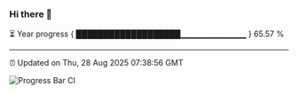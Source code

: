 ### Hi there 👋

⏳ Year progress { ███████████████████▁▁▁▁▁▁▁▁▁▁▁ } 65.57 %

---

⏰ Updated on Thu, 28 Aug 2025 07:38:56 GMT

![Progress Bar CI](https://github.com/IshwaranRudhara/GIT-ACTION/workflows/Progress%20Bar%20CI/badge.svg)
